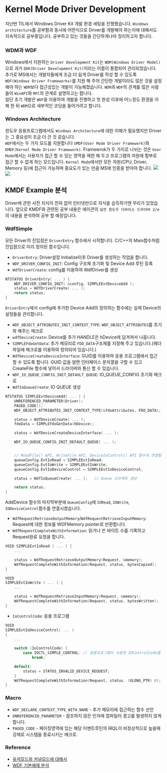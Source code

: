# Kernel Mode Driver Development
지난번 TIL에서 Windows Driver Kit 개발 환경 세팅을 진행했습니다.
```Windows architecture```를 공부함과 동시에 어떤식으로 Driver를 개발해야 하는지에 대해서도 지속적으로 공부중입니다.
공부하고 있는 것들을 간단하게나마 정리하고자 합니다.

### WDM과 WDF
Windows에서 지원하는 ```Driver Development Kit```는 ```WDM(Windows Driver Model)```으로 과거 ```DDK(Driver Development Kit)```이라는 이름이 통합되어 관리되었습니다.
추가로 MS에서는 개발자들에게 조금 더 쉽게 Driver를 작성 할 수 있도록 ```WDF(Windows Driver Frameworks)```를 지원 해 주어 간단한 개발이라도 많은 것을 설정해야 하는 ```WDM```보다 접근성있는 개발이 가능해졌습니다. 
```WDM```과 ```WDF```의 관계를 많은 사람들이 ```WinAPI```와 ```MFC```의 관계로 설명하고는 합니다.  
일단 초기 개발은 ```WDF```을 이용하여 개발을 진행하고 첫 완성 이후에 어느정도 환경을 이해 한 뒤 ```WDM```으로 세부적인 코딩을 들어가려고 합니다.

### Windows Architecture
윈도우 응용프로그램에서도 ```Windows Architecture```에 대한 이해가 필요했지만 Driver 는 그 중요성이 조금 더 큰 것 같습니다.  
```WDF```에서는 두 가지 모드를 지원합니다 ```UMDF(User Mode Driver Framework)```와 ```KMDF(Kernel Mode Driver Framework)```.
Framewrok가 두 가지로 나뉘는 것은 ```User Mode```에서는 사용자가 접근 할 수 있는 영역을 제한 해 두고 프로그램의 자원에 함부로 접근 할 수 없게 하는 모드입니다.
```Kernel Mode```에서만 모든 자원(CPU, Driver, Memory 등)에 접근이 가능하며 중요도가 있는 만큼 MS에 인증을 받아야 합니다. 
![](TIL_img/20-07-20_Windows_Architecture.png)  
![](TIL_img/20-07-20_WindowsNT_architecture.png)

## KMDF Example 분석
Driver에 관한 사전 지식이 전혀 없어 인터넷만으로 지식을 습득하기엔 무리가 있었습니다.
앞으로 KMDF와 관련된 공부 내용은 에이콘의 ```실전 윈도우 디바이스 드라이버 2/e```의 내용을 분석하여 공부 할 예정입니다.

### WdfSimple
모든 Driver의 진입점은 ```DriverEntry``` 함수에서 시작합니다. C/C++의 Main함수처럼 진입점으로 미리 정의된 함수입니다.
* ```DriverEntry```: Driver설정 Initialize이후 Driver를 생성하는 작업을 합니다.
* ```WDF_DRIVER_CONFIG_INIT```: Config 구조체 초기화 및 Device Add 루틴 등록
* ```WdfDriverCreate```: config를 이용하여 WdfDriver를 생성   
```c
NTSTATUS DriverEntry( ... ) {
    WDF_DRIVER_CONFIG_INIT( &config, SIMPLEEvtDeviceAdd );
    status = WdfDriverCreate( ... );
    return status;
}
```

```DriverEntry```에서 config에 추가한 Device Add의 정의하는 함수에는 실제 Device의 설정들을 관리합니다.  
* ```WDF_OBJECT_ATTRIBUTES_INIT_CONTEXT_TYPE```: ```WDF_OBJECT_ATTRIBUTES```를 초기화 해주는 매크로
* ```wdfDeviceCreate```: Device를 추가 HANDLE은 hDevice에 담겨져서 나옵니다.
* ```SIMPLEFdoGetData```: 추가 메모리로 ```FDO_DATA```구조체를 지정해 주고 있습니다.(헤더 파일에 매크로를 이용하여 정의되어 있습니다.)
* ```WdfDeviceCreateDeviceInterface```:  GUID를 이용하여 응용 프로그램에서 접근 할 수 있도록 합니다.
 GUID 값을 알면 인터페이스 문자열을 구할 수 있고 CreateFile 함수에 넣어서 드라이버와 통신 할 수 있습니다.
* ```WDF_IO_QUEUE_CONFIG_INIT_DEFAULT_QUEUE```: IO_QUEUE_CONFIG 초기화 매크로
* ```WdfIoQueueCreate```: IO QUEUE 생성  
```c
NTSTATUS SIMPLEEvtDeviceAdd( ... ) {
    UNREFERENCED_PARAMETER(Driver);
    PAGED_CODE();
    WDF_OBJECT_ATTRIBUTES_INIT_CONTEXT_TYPE(&fdoAttributes, FDO_DATA);

    status = WdfDeviceCreate( ... );
    fdoData = SIMPLEFdoGetData(hDevice);

    status = WdfDeviceCreateDeviceInterface( ... );

    WDF_IO_QUEUE_CONFIG_INIT_DEFAULT_QUEUE( ... );


    // ReadFile() API, WriteFile API, DeviceIoControl() API 함수와 연결될 이벤트함수를 등록합니다
    queueConfig.EvtIoRead = SIMPLEEvtIoRead;
    queueConfig.EvtIoWrite = SIMPLEEvtIoWrite;
    queueConfig.EvtIoDeviceControl = SIMPLEEvtIoDeviceControl;

    status = WdfIoQueueCreate( ... );   // Queue 오브젝트 생성

    return status;
}
```

AddDevice 함수의 마지막부분에 ```QueueConfig```에 ```IORead```, ```IOWrite```, ```IODeviceControl```함수를 연결시켰습니다.
* ```WdfRequestRetrieveOutputMemory```/```WdfRequestRetrieveInputMemory```: Request에 대한 정보를 WDFMemory pointer로 반환합니다. 
* ```WdfRequestCompleteWithInformation```: 읽거나 쓴 바이트 수를 기록하고 Request완료 요청을 합니다.
```c
VOID SIMPLEEvtIoRead ( ... ) {
    ...

    status = WdfRequestRetrieveOutputMemory(Request, &memory);
    WdfRequestCompleteWithInformation(Request, status, bytesCopied);
}
```
  
```c
VOID
SIMPLEEvtIoWrite ( ... ) {
    ...

    status = WdfRequestRetrieveInputMemory(Request, &memory);
    WdfRequestCompleteWithInformation(Request, status, bytesWritten);
}
```


* ```IoControlCode```: 응용 프로그램
```c
VOID
SIMPLEEvtIoDeviceControl( ... )
{
    ...

    switch (IoControlCode) {
		case IOCTL_SIMPLE_CONTROL: // 응용프로그램이 사용한 IOControlCode를 확인합니다
			break;

    default:
        status = STATUS_INVALID_DEVICE_REQUEST;
    }
    WdfRequestCompleteWithInformation(Request, status, (ULONG_PTR) 0);
}


```

### Macro
* ```WDF_DECLARE_CONTEXT_TYPE_WITH_NAME``` - 추가 메모리에 접근하는 함수 선언
* ```UNREFERENCED_PARAMETER``` - 참조하지 않은 인자에 컴파일러 경고를 발생하지 않게 합니다. 
* ```PAGED_CODE``` - 페이징영역에 있는 해당 이벤트루틴의  IRQL이 비정상적으로 높을때 강제로 시스템을 종료시키는 매크로.


### Reference
* [유저모드와 커널모드에 대해서](https://blockdmask.tistory.com/69) 
* [WDF 기본예제 분석](https://m.blog.naver.com/eldkrpdla121/220532740945)